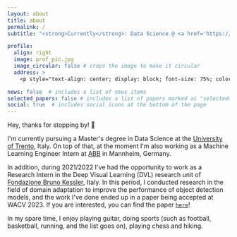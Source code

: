 ```yaml
---
layout: about
title: about
permalink: /
subtitle: "<strong>Currently</strong>: Data Science @ <a href='https://www.unitn.it/en'>University of Trento</a> | ML Intern @ <a href='https://global.abb/group/en'>ABB</a> • <strong>Previously</strong>: Research Intern @ <a href='https://www.fbk.eu/en'>FBK</a>"

profile:
  align: right
  image: prof_pic.jpg
  image_circular: false # crops the image to make it circular
  address: >
    <p style="text-align: center; display: block; font-size: 75%; color: var(--global-theme-color);">giuliomattolin [at] gmail [dot] com</p>

news: false  # includes a list of news items
selected_papers: false # includes a list of papers marked as "selected={true}"
social: true  # includes social icons at the bottom of the page
---
```


Hey, thanks for stopping by! 👋

I'm currently pursuing a Master's degree in Data Science at the [University of Trento](https://www.unitn.it/en), Italy. On top of that, at the moment I'm also working as a Machine Learning Engineer Intern at [ABB](https://global.abb/group/en) in Mannheim, Germany. 

In addition, during 2021/2022 I've had the opportunity to work as a Research Intern in the Deep Visual Learning (DVL) research unit of [Fondazione Bruno Kessler](https://www.fbk.eu/en), Italy. In this period, I conducted research in the field of domain adaptation to improve the performance of object detection models, and the work I've done ended up in a paper being accepted at WACV 2023. If you are interested, you can find the paper [`here`](https://arxiv.org/abs/2210.11539)!

In my spare time, I enjoy playing guitar, doing sports (such as football, basketball, running, and the list goes on), playing chess and hiking.
